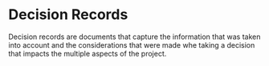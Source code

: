 # Decision Records

Decision records are documents that capture the information that was taken into account and the considerations that were made whe taking a decision that impacts the multiple aspects of the project.